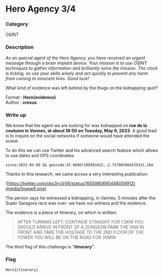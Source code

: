 # Hero Agency 3/4

### Category

OSINT

### Description

*As an special agent of the Hero Agency, you have received an urgent message through a brain implant device. Your mission is to use OSINT techniques to gather information and brilliantly solve the mission. The clock is ticking, so use your skills wisely and act quickly to prevent any harm from coming to innocent lives. Good luck!*

What kind of evidence was left behind by the thugs on the kidnapping spot?

Format : **Hero{evidence}**<br>
Author : **cresus**

### Write up

We know that the agent we are looking for was kidnapped on **rue de la coutume in Vannes, at about 18:50 on Tuesday, May 9, 2023**. A good lead is to inquire on the social networks if someone would have attended the scene.

To do this we can use Twitter and his advanced search feature which allows to use dates and GPS coordinates:

```
since:2023-05-09 && geocode:47.66067289583415,-2.757803064539331,1km
```

Thanks to this research, we came across a very interesting publication:

![https://twitter.com/obs3rv3r56/status/1655980695448059912](media/Image9.png)

The person says he witnessed a kidnapping, in Vannes, 5 minutes after the Super Saragora race was over: we have our witness and the evidence.

The evidence is a piece of itinerary, on which is written:
> AFTER TURNING LEFT, CONTINUE STRAIGHT FOR 1.5KM
> YOU SHOULD ARRIVE IN FRONT OF A DUNGEON
> PARK THE VAN IN FRONT AND TAKE THE HOSTAGE TO THE 2ND FLOOR OF THE TOWER 
> YOU WILL BE ON THE ROAD FOR 30MIN

The third flag of this challenge is "**itinerary**".

### Flag

```plain
Hero{itinerary}
```
